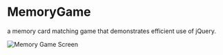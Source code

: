 # MemoryGame

a memory card matching game that demonstrates efficient use of jQuery.

![Memory Game Screen](/images/gameScreen.png)
